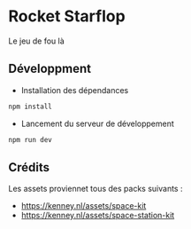# Rocket Starflop

Le jeu de fou là

## Développment

- Installation des dépendances

```bash
npm install
```

- Lancement du serveur de développement

```bash
npm run dev
```

## Crédits

Les assets proviennet tous des packs suivants :
- https://kenney.nl/assets/space-kit
- https://kenney.nl/assets/space-station-kit
